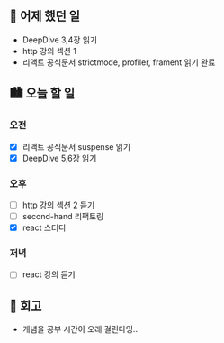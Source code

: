 ## 🌃 어제 했던 일

- DeepDive 3,4장 읽기
- http 강의 섹션 1
- 리액트 공식문서 strictmode, profiler, frament 읽기 완료

## 🏙️ 오늘 할 일

### 오전

- [x] 리액트 공식문서 suspense 읽기
- [x] DeepDive 5,6장 읽기

### 오후

- [ ] http 강의 섹션 2 듣기
- [ ] second-hand 리팩토링
- [x] react 스터디

### 저녁

- [ ] react 강의 듣기

## 🌆 회고

- 개념을 공부 시간이 오래 걸린다잉..
